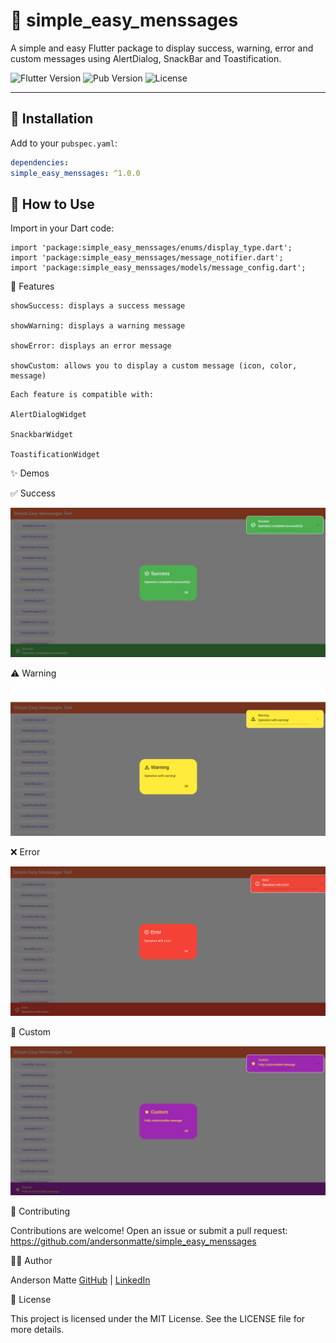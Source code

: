 # 💬 simple_easy_menssages

A simple and easy Flutter package to display success, warning, error and custom messages using AlertDialog, SnackBar and Toastification.

![Flutter Version](https://img.shields.io/badge/flutter-%E2%89%A53.0.0-blue)
![Pub Version](https://img.shields.io/pub/v/simple_easy_menssages.svg)
![License](https://img.shields.io/badge/license-MIT-green)

---

## 🚀 Installation

Add to your `pubspec.yaml`:

```yaml
dependencies:
simple_easy_menssages: ^1.0.0

```

## 🚀 How to Use

Import in your Dart code:

```
import 'package:simple_easy_menssages/enums/display_type.dart';
import 'package:simple_easy_menssages/message_notifier.dart';
import 'package:simple_easy_menssages/models/message_config.dart';
```

🎯 Features

```
showSuccess: displays a success message

showWarning: displays a warning message

showError: displays an error message

showCustom: allows you to display a custom message (icon, color, message)
```

```
Each feature is compatible with:

AlertDialogWidget

SnackbarWidget

ToastificationWidget
```

✨ Demos

✅ Success

![Success](https://github.com/andersonmatte/simple_easy_menssages/raw/main/assets/Success.png)

⚠️ Warning

![Warning](https://github.com/andersonmatte/simple_easy_menssages/raw/main/assets/Warning.png)

❌ Error

![Error](https://github.com/andersonmatte/simple_easy_menssages/raw/main/assets/Error.png)

🔷 Custom

![Custom](https://github.com/andersonmatte/simple_easy_menssages/raw/main/assets/Custom.png)


🤝 Contributing

Contributions are welcome! Open an issue or submit a pull request:
https://github.com/andersonmatte/simple_easy_menssages

👨‍💻 Author

Anderson Matte
[GitHub](https://github.com/andersonmatte/) | [LinkedIn](https://www.linkedin.com/in/andersonmatte/)

📝 License

This project is licensed under the MIT License. See the LICENSE file for more details.